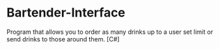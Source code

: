 # Bartender-Interface
Program that allows you to order as many drinks up to a user set limit or send drinks to those around them. [C#]
